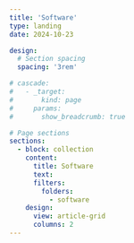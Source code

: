 ```yaml
---
title: 'Software'
type: landing
date: 2024-10-23

design:
  # Section spacing
  spacing: '3rem'

# cascade:
#   - _target:
#       kind: page
#     params:
#       show_breadcrumb: true

# Page sections
sections:
  - block: collection
    content:
      title: Software
      text: 
      filters:
        folders:
          - software
    design:
      view: article-grid
      columns: 2
---
```

